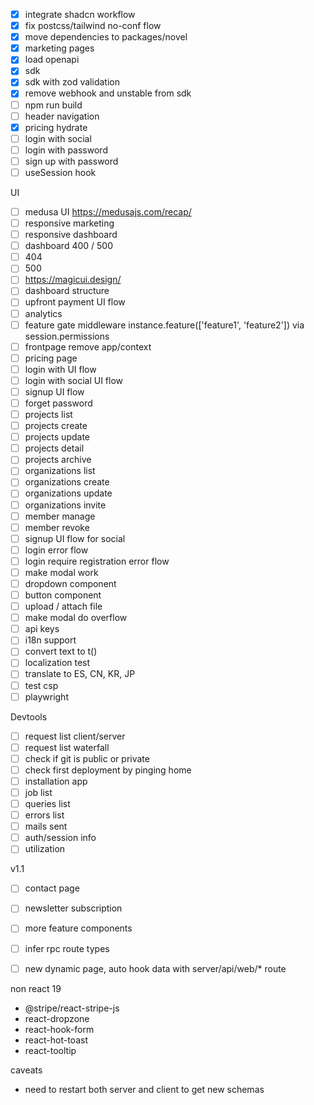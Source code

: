 - [x] integrate shadcn workflow
- [x] fix postcss/tailwind no-conf flow
- [x] move dependencies to packages/novel
- [x] marketing pages
- [x] load openapi
- [x] sdk
- [x] sdk with zod validation
- [x] remove webhook and unstable from sdk
- [ ] npm run build
- [ ] header navigation
- [x] pricing hydrate
- [ ] login with social
- [ ] login with password
- [ ] sign up with password
- [ ] useSession hook

UI
- [ ] medusa UI https://medusajs.com/recap/
- [ ] responsive marketing
- [ ] responsive dashboard
- [ ] dashboard 400 / 500
- [ ] 404
- [ ] 500
- [ ] https://magicui.design/
- [ ] dashboard structure
- [ ] upfront payment UI flow
- [ ] analytics
- [ ] feature gate middleware instance.feature(['feature1', 'feature2']) via session.permissions
- [ ] frontpage remove app/context
- [ ] pricing page
- [ ] login with UI flow
- [ ] login with social UI flow
- [ ] signup UI flow
- [ ] forget password
- [ ] projects list
- [ ] projects create
- [ ] projects update
- [ ] projects detail
- [ ] projects archive
- [ ] organizations list
- [ ] organizations create
- [ ] organizations update
- [ ] organizations invite
- [ ] member manage
- [ ] member revoke
- [ ] signup UI flow for social
- [ ] login error flow
- [ ] login require registration error flow
- [ ] make modal work
- [ ] dropdown component
- [ ] button component
- [ ] upload / attach file
- [ ] make modal do overflow
- [ ] api keys
- [ ] i18n support
- [ ] convert text to t()
- [ ] localization test
- [ ] translate to ES, CN, KR, JP
- [ ] test csp
- [ ] playwright

Devtools
- [ ] request list client/server
- [ ] request list waterfall
- [ ] check if git is public or private
- [ ] check first deployment by pinging home
- [ ] installation app
- [ ] job list
- [ ] queries list
- [ ] errors list
- [ ] mails sent
- [ ] auth/session info
- [ ] utilization

v1.1
- [ ] contact page
- [ ] newsletter subscription
- [ ] more feature components
- [ ] infer rpc route types
- [ ] new dynamic page, auto hook data with server/api/web/* route


non react 19
- @stripe/react-stripe-js
- react-dropzone
- react-hook-form
- react-hot-toast
- react-tooltip


caveats
- need to restart both server and client to get new schemas